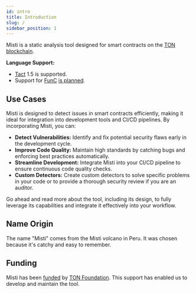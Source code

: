 ```yaml
---
id: intro
title: Introduction
slug: /
sidebar_position: 1
---
```


Misti is a static analysis tool designed for smart contracts on the [TON blockchain](https://ton.org/).

**Language Support:**
- [Tact](https://tact-lang.org/) 1.5 is supported.
- Support for [FunC](https://docs.ton.org/develop/func/overview) [is planned](https://github.com/nowarp/misti/issues/56).

## Use Cases

Misti is designed to detect issues in smart contracts efficiently, making it ideal for integration into development tools and CI/CD pipelines. By incorporating Misti, you can:

* **Detect Vulnerabilities:** Identify and fix potential security flaws early in the development cycle.
* **Improve Code Quality:** Maintain high standards by catching bugs and enforcing best practices automatically.
* **Streamline Development:** Integrate Misti into your CI/CD pipeline to ensure continuous code quality checks.
* **Custom Detectors:** Create custom detectors to solve specific problems in your code or to provide a thorough security review if you are an auditor.

Go ahead and read more about the tool, including its design, to fully leverage its capabilities and integrate it effectively into your workflow.

## Name Origin
The name "Misti" comes from the Misti volcano in Peru. It was chosen because it's catchy and easy to remember.

## Funding
Misti has been [funded](https://github.com/ton-society/grants-and-bounties/issues/436) by [TON Foundation](https://ton.foundation). This support has enabled us to develop and maintain the tool.
